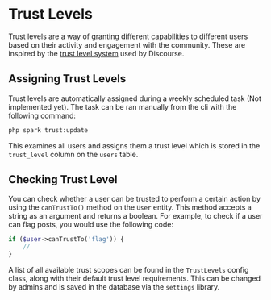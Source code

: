 # Trust Levels

Trust levels are a way of granting different capabilities to different users based on their activity and engagement with the community. These are inspired by the [trust level system](https://blog.discourse.org/2018/06/understanding-discourse-trust-levels/) used by Discourse.

## Assigning Trust Levels

Trust levels are automatically assigned during a weekly scheduled task (Not implemented yet). The task can be ran manually from the cli with the following command:

```bash
php spark trust:update
```

This examines all users and assigns them a trust level which is stored in the `trust_level` column on the `users` table.

## Checking Trust Level

You can check whether a user can be trusted to perform a certain action by using the `canTrustTo()` method on the `User` entity. This method accepts a string as an argument and returns a boolean. For example, to check if a user can flag posts, you would use the following code:

```php
if ($user->canTrustTo('flag')) {
    //
}
```

A list of all available trust scopes can be found in the `TrustLevels` config class, along with their default trust level requirements. This can be changed by admins and is saved in the database via the `settings` library.
